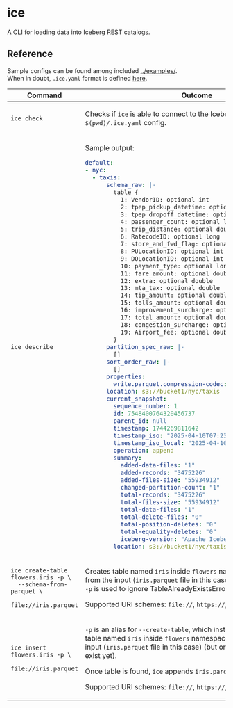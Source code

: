 # ice

A CLI for loading data into Iceberg REST catalogs.

## Reference

Sample configs can be found among included [../examples/](../examples/).  
When in doubt, `.ice.yaml` format is defined [here](src/main/java/com/altinity/ice/cli/internal/config/Config.java).

<table>
<thead><tr><th>Command</th><th>Outcome</th></tr></thead>
<tbody>
<tr><td>

```shell
ice check
```

</td><td>

Checks if `ice` is able to connect to the Iceberg REST Catalog using `$(pwd)/.ice.yaml` config.

</td></tr>
<tr><td>

```shell
ice describe
```

</td><td>

Sample output: 

```yaml
default:
- nyc:
  - taxis:
      schema_raw: |-
        table {
          1: VendorID: optional int
          2: tpep_pickup_datetime: optional timestamp
          3: tpep_dropoff_datetime: optional timestamp
          4: passenger_count: optional long
          5: trip_distance: optional double
          6: RatecodeID: optional long
          7: store_and_fwd_flag: optional string
          8: PULocationID: optional int
          9: DOLocationID: optional int
          10: payment_type: optional long
          11: fare_amount: optional double
          12: extra: optional double
          13: mta_tax: optional double
          14: tip_amount: optional double
          15: tolls_amount: optional double
          16: improvement_surcharge: optional double
          17: total_amount: optional double
          18: congestion_surcharge: optional double
          19: Airport_fee: optional double
        }
      partition_spec_raw: |-
        []
      sort_order_raw: |-
        []
      properties: 
        write.parquet.compression-codec: "zstd"
      location: s3://bucket1/nyc/taxis
      current_snapshot: 
        sequence_number: 1
        id: 7548400764320456737
        parent_id: null
        timestamp: 1744269811642
        timestamp_iso: "2025-04-10T07:23:31.642Z"
        timestamp_iso_local: "2025-04-10T00:23:31.642-07:00"
        operation: append
        summary:
          added-data-files: "1"
          added-records: "3475226"
          added-files-size: "55934912"
          changed-partition-count: "1"
          total-records: "3475226"
          total-files-size: "55934912"
          total-data-files: "1"
          total-delete-files: "0"
          total-position-deletes: "0"
          total-equality-deletes: "0"
          iceberg-version: "Apache Iceberg 1.8.1 (...)"
        location: s3://bucket1/nyc/taxis/metadata/snap-....avro
```

</td></tr>
<tr><td>

```shell
ice create-table flowers.iris -p \
  --schema-from-parquet \
    file://iris.parquet
```

</td><td>

Creates table named `iris` inside `flowers` namespace
using schema from the input (`iris.parquet` file in this case).  
`-p` is used to ignore TableAlreadyExistsError.

Supported URI schemes: `file://`, `https://`, `http://`, `s3://`.

</td></tr>
<tr><td>

```shell
ice insert flowers.iris -p \
  file://iris.parquet
```

</td><td>

`-p` is an alias for `--create-table`, which instructs `ice` to create a table named `iris` inside `flowers` namespace 
using schema from the input (`iris.parquet` file in this case) (but only if the table does not exist yet).

Once table is found, `ice` appends `iris.parquet` to the catalog.

Supported URI schemes: `file://`, `https://`, `http://`, `s3://`.  

</td></tr>
</tbody></table>

